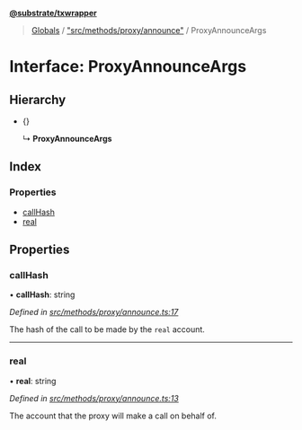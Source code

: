 **[@substrate/txwrapper](../README.md)**

> [Globals](../globals.md) / ["src/methods/proxy/announce"](../modules/_src_methods_proxy_announce_.md) / ProxyAnnounceArgs

# Interface: ProxyAnnounceArgs

## Hierarchy

* {}

  ↳ **ProxyAnnounceArgs**

## Index

### Properties

* [callHash](_src_methods_proxy_announce_.proxyannounceargs.md#callhash)
* [real](_src_methods_proxy_announce_.proxyannounceargs.md#real)

## Properties

### callHash

•  **callHash**: string

*Defined in [src/methods/proxy/announce.ts:17](https://github.com/paritytech/txwrapper/blob/f8d9b6f/src/methods/proxy/announce.ts#L17)*

The hash of the call to be made by the `real` account.

___

### real

•  **real**: string

*Defined in [src/methods/proxy/announce.ts:13](https://github.com/paritytech/txwrapper/blob/f8d9b6f/src/methods/proxy/announce.ts#L13)*

The account that the proxy will make a call on behalf of.
